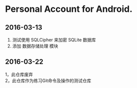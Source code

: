 # Personal Account for Android.

## 2016-03-13
1. 测试使用 SQLCipher 来加密 SQLite 数据库
2. 添加 数据存储处理 模块
 
## 2016-03-22
1，此仓库废弃   
2，此仓库作为练习Git命令及操作的测试仓库
